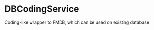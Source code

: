 DBCodingService
===============

Coding-like wrapper to FMDB, which can be used on existing database